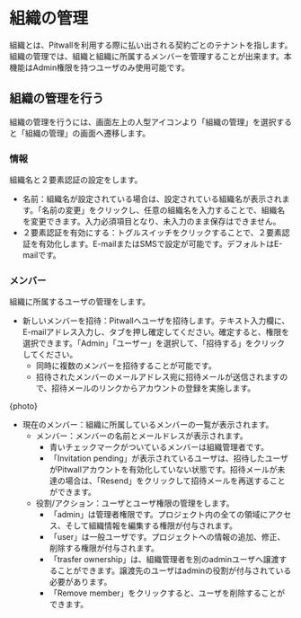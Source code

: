 # 組織の管理
組織とは、Pitwallを利用する際に払い出される契約ごとのテナントを指します。
組織の管理では、組織と組織に所属するメンバーを管理することが出来ます。本機能はAdmin権限を持つユーザのみ使用可能です。

## 組織の管理を行う
組織の管理を行うには、画面左上の人型アイコンより「組織の管理」を選択すると「組織の管理」の画面へ遷移します。

### 情報
組織名と２要素認証の設定をします。
- 名前：組織名が設定されている場合は、設定されている組織名が表示されます。「名前の変更」をクリックし、任意の組織名を入力することで、組織名を変更できます。入力必須項目となり、未入力のまま保存はできません。
- ２要素認証を有効にする：トグルスイッチをクリックすることで、２要素認証を有効化します。E-mailまたはSMSで設定が可能です。デフォルトはE-mailです。

### メンバー
組織に所属するユーザの管理をします。
- 新しいメンバーを招待：Pitwallへユーザを招待します。テキスト入力欄に、E-mailアドレス入力し、タブを押し確定してください。確定すると、権限を選択できます。「Admin」「ユーザー」を選択して、「招待する」をクリックしてください。
  - 同時に複数のメンバーを招待することが可能です。
  - 招待されたメンバーのメールアドレス宛に招待メールが送信されますので、招待メールのリンクからアカウントの登録を実施します。

{photo}

- 現在のメンバー：組織に所属しているメンバーの一覧が表示されます。
  - メンバー：メンバーの名前とメールドレスが表示されます。
      - 青いチェックマークがついているメンバーは組織管理者です。
      - 「Invitation pending」が表示されているユーザは、招待したユーザがPitwallアカウントを有効化していない状態です。招待メールが未達の場合は、「Resend」をクリックして招待メールを再送することができます。
  - 役割/アクション：ユーザとユーザ権限の管理をします。
      - 「admin」は管理者権限です。プロジェクト内の全ての領域にアクセス、そして組織情報を編集する権限が付与されます。
      - 「user」は一般ユーザです。プロジェクトへの情報の追加、修正、削除する権限が付与されます。
      - 「trasfer ownership」は、組織管理者を別のadminユーザへ譲渡することができます。譲渡先のユーザはadminの役割が付与されている必要があります。
      - 「Remove member」をクリックすると、ユーザを削除することができます。